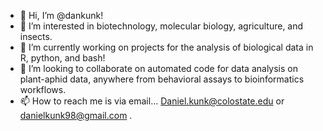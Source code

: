 - 👋 Hi, I’m @dankunk!
- 👀 I’m interested in biotechnology, molecular biology, agriculture, and insects. 
- 🌱 I’m currently working on projects for the analysis of biological data in R, python, and bash!
- 💞️ I’m looking to collaborate on automated code for data analysis on plant-aphid data, anywhere from behavioral assays to bioinformatics workflows. 
- 📫 How to reach me is via email... Daniel.kunk@colostate.edu or danielkunk98@gmail.com .

<!---
dankunk/dankunk is a ✨ special ✨ repository because its `README.md` (this file) appears on your GitHub profile.
You can click the Preview link to take a look at your changes.
--->
